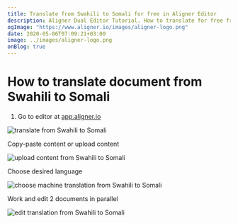 ```yaml
---
title: Translate from Swahili to Somali for free in Aligner Editor
description: Aligner Dual Editor Tutorial. How to translate for free from Swahili to Somali. Aligner is multilingual document management platform. 
ogImage: "https://www.aligner.io/images/aligner-logo.png"
date: 2020-05-06T07:09:21+03:00
image: ../images/aligner-logo.png
onBlog: true
---
```


# How to translate document from Swahili to Somali

1. Go to editor at [app.aligner.io](https://app.aligner.io "Aligner App web page")

![translate from Swahili to Somali](../aligner-blank-editor.png "translate from Swahili to Somali")

Copy-paste content or upload content

![upload content from Swahili to Somali](../aligner-uploaded-document.png "upload content from Swahili to Somali")

Choose desired language

![choose machine translation from Swahili to Somali](../aligner-language-dropdown.png "choose machine translation from Swahili to Somali")

Work and edit 2 documents in parallel

![edit translation from Swahili to Somali](../aligner-double-sitded-editor.png "edit translation from Swahili to Somali")

